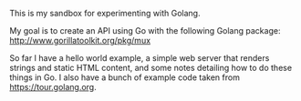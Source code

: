 This is my sandbox for experimenting with Golang.

My goal is to create an API using Go with the following Golang package:
http://www.gorillatoolkit.org/pkg/mux

So far I have a hello world example, a simple web server that renders strings and static HTML content, and some notes detailing how to do these things in Go.  I also have a bunch of example code taken from https://tour.golang.org.

